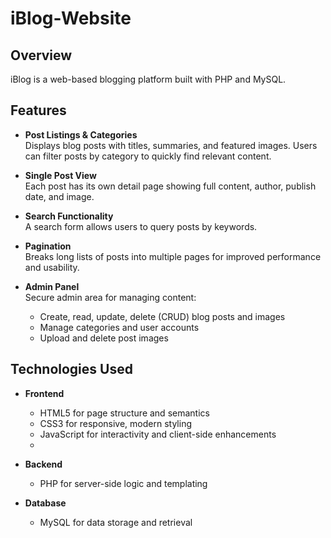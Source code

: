 # iBlog-Website

## Overview
iBlog is a web-based blogging platform built with PHP and MySQL. 
## Features

- **Post Listings & Categories**  
  Displays blog posts with titles, summaries, and featured images. Users can filter posts by category to quickly find relevant content.

- **Single Post View**  
  Each post has its own detail page showing full content, author, publish date, and image.
  
- **Search Functionality**  
  A search form allows users to query posts by keywords.

- **Pagination**  
  Breaks long lists of posts into multiple pages for improved performance and usability. 

- **Admin Panel**  
  Secure admin area for managing content:  
  - Create, read, update, delete (CRUD) blog posts and images  
  - Manage categories and user accounts  
  - Upload and delete post images  

## Technologies Used

- **Frontend**  
  - HTML5 for page structure and semantics 
  - CSS3 for responsive, modern styling 
  - JavaScript for interactivity and client-side enhancements
  - 
- **Backend**  
  - PHP for server-side logic and templating 

- **Database**  
  - MySQL for data storage and retrieval 

